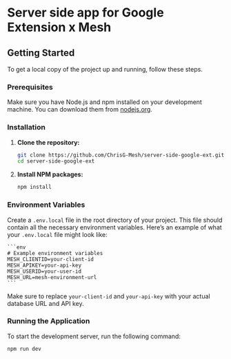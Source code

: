 
# Server side app for Google Extension x Mesh

## Getting Started

To get a local copy of the project up and running, follow these steps.

### Prerequisites

Make sure you have Node.js and npm installed on your development machine. You can download them from [nodejs.org](https://nodejs.org/).

### Installation

1. **Clone the repository:**

    ```sh
    git clone https://github.com/ChrisG-Mesh/server-side-google-ext.git
    cd server-side-google-ext
    ```

2. **Install NPM packages:**

    ```sh
    npm install
    ```

### Environment Variables

Create a `.env.local` file in the root directory of your project. This file should contain all the necessary environment variables. Here’s an example of what your `.env.local` file might look like:

    ```env
    # Example environment variables
    MESH_CLIENTID=your-client-id
    MESH_APIKEY=your-api-key
    MESH_USERID=your-user-id
    MESH_URL=mesh-environment-url
    ```

Make sure to replace `your-client-id` and `your-api-key` with your actual database URL and API key.

### Running the Application

To start the development server, run the following command:

```sh
npm run dev